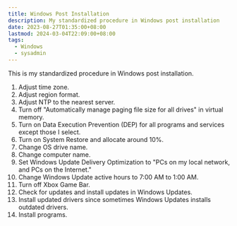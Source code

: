 ```yaml
---
title: Windows Post Installation
description: My standardized procedure in Windows post installation
date: 2023-08-27T01:35:00+08:00
lastmod: 2024-03-04T22:09:00+08:00
tags:
  - Windows
  - sysadmin
---
```

This is my standardized procedure in Windows post installation.

1. Adjust time zone.
2. Adjust region format.
3. Adjust NTP to the nearest server.
4. Turn off "Automatically manage paging file size for all drives" in virtual memory.
5. Turn on Data Execution Prevention (DEP) for all programs and services except those I select.
6. Turn on System Restore and allocate around 10%.
7. Change OS drive name.
8. Change computer name.
9. Set Windows Update Delivery Optimization to "PCs on my local network, and PCs on the Internet."
10. Change Windows Update active hours to 7:00 AM to 1:00 AM.
11. Turn off Xbox Game Bar.
12. Check for updates and install updates in Windows Updates.
13. Install updated drivers since sometimes Windows Updates installs outdated drivers.
14. Install programs.